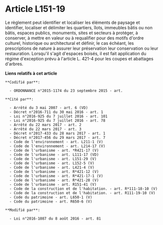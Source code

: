 # Article L151-19

Le règlement peut identifier et localiser les éléments de paysage et identifier, localiser et délimiter les quartiers, îlots,
immeubles bâtis ou non bâtis, espaces publics, monuments, sites et secteurs à protéger, à conserver, à mettre en valeur ou à
requalifier pour des motifs d'ordre culturel, historique ou architectural et définir, le cas échéant, les prescriptions de
nature à assurer leur préservation leur conservation ou leur restauration. Lorsqu'il s'agit d'espaces boisés, il est fait
application du régime d'exception prévu à l'article L. 421-4 pour les coupes et abattages d'arbres.

**Liens relatifs à cet article**

	**Codifié par**:

	  - ORDONNANCE n°2015-1174 du 23 septembre 2015 - art.

	**Cité par**:

	  - Arrêté du 3 mai 2007 - art. 6 (VD)
	  - Décret n°2016-711 du 30 mai 2016 - art. 1
	  - Loi n°2016-925 du 7 juillet 2016 - art. 101
	  - Loi n°2016-925 du 7 juillet 2016 - art. 78
	  - Arrêté du 22 mars 2017 - art. 2
	  - Arrêté du 22 mars 2017 - art. 3
	  - Décret n°2017-433 du 28 mars 2017 - art. 1
	  - Décret n°2017-456 du 29 mars 2017 - art. 7
	  - Code de l'environnement - art. L211-1 (V)
	  - Code de l'environnement - art. L214-17 (V)
	  - Code de l'urbanisme - art. *R421-17 (V)
	  - Code de l'urbanisme - art. L111-17 (VD)
	  - Code de l'urbanisme - art. L151-29 (V)
	  - Code de l'urbanisme - art. L152-5 (V)
	  - Code de l'urbanisme - art. L421-4 (V)
	  - Code de l'urbanisme - art. R*421-12 (V)
	  - Code de l'urbanisme - art. R*421-17-1 (V)
	  - Code de l'urbanisme - art. R*421-28 (V)
	  - Code de l'urbanisme - art. R151-41 (V)
	  - Code de la construction et de l'habitation. - art. R*111-18-10 (V)
	  - Code de la construction et de l'habitation. - art. R111-19-10 (V)
	  - Code du patrimoine - art. L650-1 (V)
	  - Code du patrimoine - art. R650-6 (V)

	**Modifié par**:

	  - Loi n°2016-1087 du 8 août 2016 - art. 81
